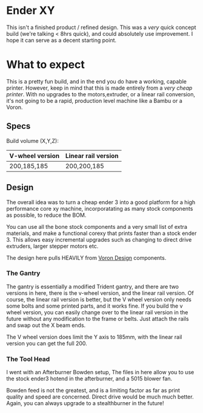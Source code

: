 # Ender XY
This isn't a finished product / refined design. This was a *very* quick concept build (we're talking < 8hrs quick), and could absolutely use improvement. I hope it can serve as a decent starting point.

# What to expect
This is a pretty fun build, and in the end you do have a working, capable printer. However, 
keep in mind that this is made entirely from a *very cheap printer*. With no upgrades to the motors,extruder, or a linear rail conversion, it's not going to be a rapid, production level machine like a Bambu or a Voron.  

## Specs
Build volume (X,Y,Z):

V-wheel version | Linear rail version
--------------- | ------------------
200,185,185    | 200,200,185

## Design
The overall idea was to turn a cheap ender 3 into a good platform for a high performance core xy machine, incorporatating as many stock components as possible, to reduce the BOM.

You can use all the bone stock components and a very small list of extra materials, and make a functional corexy that prints faster than a stock ender 3. This allows easy incremental upgrades such as changing to direct drive extruders, larger stepper motors etc.

The design here pulls HEAVILY from [Voron Design](https://vorondesign.com/) components.

### The Gantry
The gantry is essentially a modified Trident gantry, and there are two versions in here, there is the v-wheel version, and the linear rail version. Of course, the linear rail version is better, but the V wheel version only needs some bolts and some printed parts, and it works fine. If you build the v wheel version, you can easily change over to the linear rail version in the future without any modification to the frame or belts. Just attach the rails and swap out the X beam ends. 

The V wheel version does limit the Y axis to 185mm, with the linear rail version you can get the full 200. 

### The Tool Head
I went with an Afterburner Bowden setup, The files in here allow you to use the stock ender3 hotend in the afterburner, and a 5015 blower fan.

Bowden feed is not the greatest, and is a limiting factor as far as print quality and speed are concerned. Direct drive would be much much better. Again, you can always upgrade to a stealthburner in the future!
